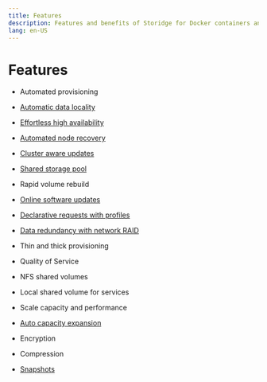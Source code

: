 ```yaml
---
title: Features
description: Features and benefits of Storidge for Docker containers and Kubernetes pods
lang: en-US
---
```


# Features

- Automated provisioning
- [Automatic data locality](https://storidge.com/blog/effortless-data-locality-with-storidge/)
- [Effortless high availability](https://docs.storidge.com/introduction/how_it_works.html#effortlesss-high-availability)
- [Automated node recovery](https://guide.storidge.com/getting_started/high_availability.html)
- [Cluster aware updates](https://guide.storidge.com/getting_started/software_updates.html)
- [Shared storage pool](https://docs.storidge.com/introduction/how_it_works.html#efficient-capacity-sharing)
- Rapid volume rebuild
- [Online software updates](https://guide.storidge.com/getting_started/node_maintenance.html)

- [Declarative requests with profiles](https://guide.storidge.com/getting_started/why_profiles.html)
- [Data redundancy with network RAID](https://docs.storidge.com/introduction/how_it_works.html#data-redundancy)
- Thin and thick provisioning
- Quality of Service
- NFS shared volumes
- Local shared volume for services
- Scale capacity and performance

- [Auto capacity expansion](https://guide.storidge.com/getting_started/autoexpand.html)
- Encryption
- Compression
- [Snapshots](https://guide.storidge.com/getting_started/snapshots.html)
